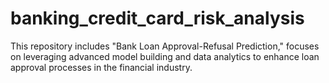 # banking_credit_card_risk_analysis
This repository includes "Bank Loan Approval-Refusal Prediction," focuses on leveraging advanced model building and data analytics to enhance loan approval processes in the financial industry.
